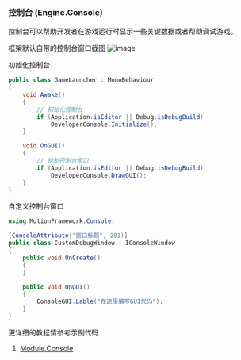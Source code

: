 ### 控制台 (Engine.Console)

控制台可以帮助开发者在游戏运行时显示一些关键数据或者帮助调试游戏。  

框架默认自带的控制台窗口截图
![image](https://github.com/gmhevinci/MotionFramework/raw/master/Docs/Image/img2.png)  

初始化控制台  
```C#
public class GameLauncher : MonoBehaviour
{
	void Awake()
	{
		// 初始化控制台
		if (Application.isEditor || Debug.isDebugBuild)
			DeveloperConsole.Initialize();
	}

	void OnGUI()
	{
		// 绘制控制台窗口
		if (Application.isEditor || Debug.isDebugBuild)
			DeveloperConsole.DrawGUI();
	}
}
```

自定义控制台窗口  
```C#
using MotionFramework.Console;

[ConsoleAttribute("窗口标题", 201)]
public class CustomDebugWindow : IConsoleWindow
{
	public void OnCreate()
	{
	}

	public void OnGUI()
	{
		ConsoleGUI.Lable("在这里编写GUI代码");
	}
}
```

更详细的教程请参考示例代码
1. [Module.Console](https://github.com/gmhevinci/MotionFramework/blob/master/Assets/MotionFramework/Scripts/Runtime/Module/Module.Console)